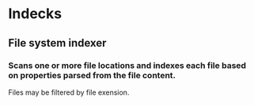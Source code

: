 # Indecks
## File system indexer
### Scans one or more file locations and indexes each file based on properties parsed from the file content.  
  
Files may be filtered by file exension.

